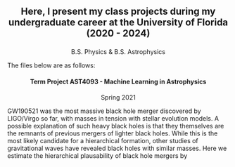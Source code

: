 

## <p align="center"> Here, I present my class projects during my undergraduate career at the University of Florida (2020 - 2024)
<p align="center">B.S. Physics & B.S. Astrophysics



The files below are as follows:

#### <p align="center">Term Project AST4093 - Machine Learning in Astrophysics


<p align="center"> Spring 2021
	
GW190521 was the most massive black hole merger discovered by LIGO/Virgo so far, with masses in tension with stellar evolution models. A possible explanation of such heavy black holes is that they themselves are the remnants of previous mergers of lighter black holes. While this is the most likely candidate for a hierarchical formation, other studies of gravitational waves have revealed black holes with similar masses. Here we estimate the hierarchical plausability of black hole mergers by 

